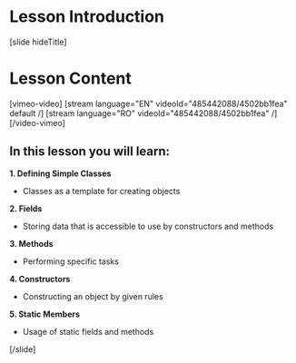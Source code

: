 # Lesson Introduction

[slide hideTitle]

# Lesson Content

[vimeo-video]
[stream language="EN" videoId="485442088/4502bb1fea" default /]
[stream language="RO" videoId="485442088/4502bb1fea"  /]
[/video-vimeo]

## In this lesson you will learn:

**1. Defining Simple Classes**
- Classes as a template for creating objects

**2. Fields**
- Storing data that is accessible to use by constructors and methods

**3. Methods**
- Performing specific tasks

**4. Constructors**
- Constructing an object by given rules

**5. Static Members**
- Usage of static fields and methods

[/slide]

